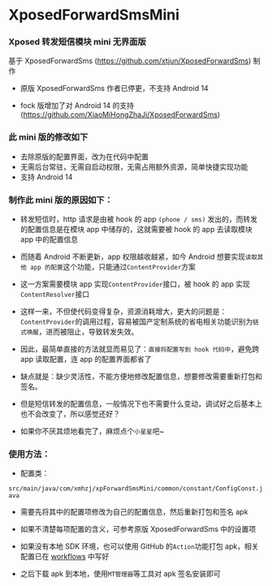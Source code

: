 # XposedForwardSmsMini

### Xposed 转发短信模块 mini 无界面版

基于 XposedForwardSms (https://github.com/xtjun/XposedForwardSms) 制作

* 原版 XposedForwardSms 作者已停更，不支持 Android 14

* fock 版增加了对 Android 14 的支持 (https://github.com/XiaoMiHongZhaJi/XposedForwardSms) 


### 此 mini 版的修改如下

* 去除原版的配置界面，改为在代码中配置
* 无需后台常驻，无需自启动权限，无需占用额外资源，简单快捷实现功能
* 支持 Android 14

### 制作此 mini 版的原因如下：

* 转发短信时，http 请求是由被 hook 的 app `(phone / sms)` 发出的，而转发的配置信息是在模块 app 中储存的，这就需要被 hook 的 app 去读取模块 app 中的配置信息

* 而随着 Android 不断更新，app 权限越收越紧，如今 Android 想要实现`读取其他 app 的配置`这个功能，只能通过`ContentProvider`方案

* 这一方案需要模块 app 实现`ContentProvider`接口，被 hook 的 app 实现`ContentResolver`接口

* 这样一来，不但使代码变得复杂，资源消耗增大，更大的问题是：`ContentProvider`的调用过程，容易被国产定制系统的省电相关功能识别为`链式唤醒`，进而被阻止，导致转发失效。

* 因此，最简单直接的方法就显而易见了：`直接将配置写到 hook 代码中`，避免跨 app 读取配置，连 app 的配置界面都省了

* 缺点就是：缺少灵活性，不能方便地修改配置信息，想要修改需要重新打包和签名。

* 但是短信转发的配置信息，一般情况下也不需要什么变动，调试好之后基本上也不会改变了，所以感觉还好？

* 如果你不厌其烦地看完了，麻烦点个`小星星`吧~

### 使用方法：

* 配置类：

`src/main/java/com/xmhzj/xpForwardSmsMini/common/constant/ConfigConst.java`

* 需要先将其中的配置项修改为自己的配置信息，然后重新打包和签名 apk

* 如果不清楚每项配置的含义，可参考原版 XposedForwardSms 中的设置项

* 如果没有本地 SDK 环境，也可以使用 GitHub 的`Action`功能打包 apk，相关配置已在 [workflows](.github%2Fworkflows) 中写好

* 之后下载 apk 到本地，使用`MT管理器`等工具对 apk 签名安装即可
